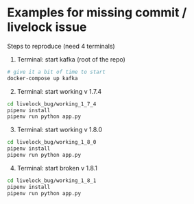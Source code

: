 # Examples for missing commit / livelock issue

Steps to reproduce (need 4 terminals)

1. Terminal: start kafka (root of the repo)

```bash
# give it a bit of time to start
docker-compose up kafka
```

2. Terminal: start working v 1.7.4

```bash
cd livelock_bug/working_1_7_4
pipenv install
pipenv run python app.py
```

3. Terminal: start working v 1.8.0

```bash
cd livelock_bug/working_1_8_0
pipenv install
pipenv run python app.py
```

4. Terminal: start broken v 1.8.1

```bash
cd livelock_bug/working_1_8_1
pipenv install
pipenv run python app.py
```
